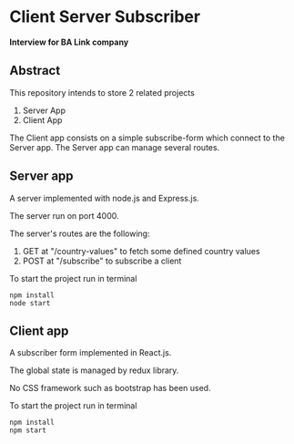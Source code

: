 # Client Server Subscriber
__Interview for BA Link company__

## Abstract
This repository intends to store 2 related projects
1. Server App
2. Client App

The Client app consists on a simple subscribe-form which connect to the Server app. The Server app can manage several routes.

## Server app
A server implemented with node.js and Express.js.

The server run on port 4000.

The server's routes are the following:
1. GET at "/country-values" to fetch some defined country values
2. POST at "/subscribe" to subscribe a client

To start the project run in terminal
```
npm install
node start
```

## Client app
A subscriber form implemented in React.js.

The global state is managed by redux library.

No CSS framework such as bootstrap has been used.

To start the project run in terminal
```
npm install
npm start
```
